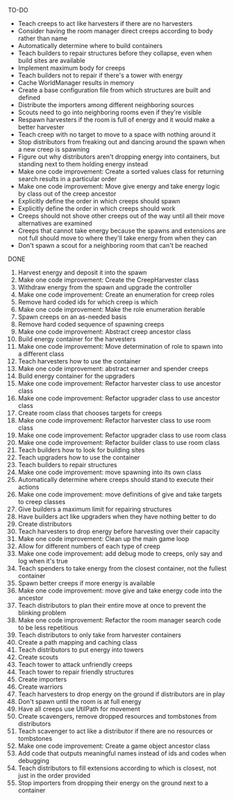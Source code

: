 TO-DO
* Teach creeps to act like harvesters if there are no harvesters
* Consider having the room manager direct creeps according to body rather than name
* Automatically determine where to build containers
* Teach builders to repair structures before they collapse, even when build sites are available
* Implement maximum body for creeps
* Teach builders not to repair if there's a tower with energy
* Cache WorldManager results in memory
* Create a base configuration file from which structures are built and defined
* Distribute the importers among different neighboring sources
* Scouts need to go into neighboring rooms even if they're visible
* Respawn harvesters if the room is full of energy and it would make a better harvester
* Teach creep with no target to move to a space with nothing around it
* Stop distributors from freaking out and dancing around the spawn when a new creep is spawning
* Figure out why distributors aren't dropping energy into containers, but standing next to them holding energy instead
* Make one code improvement: Create a sorted values class for returning search results in a particular order
* Make one code improvement: Move give energy and take energy logic by class out of the creep ancestor
* Explicitly define the order in which creeps should spawn
* Explicitly define the order in which creeps should work
* Creeps should not shove other creeps out of the way until all their move alternatives are examined
* Creeps that cannot take energy because the spawns and extensions are not full should move to where they'll take energy from when they can
* Don't spawn a scout for a neighboring room that can't be reached

DONE
1. Harvest energy and deposit it into the spawn
1. Make one code improvement: Create the CreepHarvester class
1. Withdraw energy from the spawn and upgrade the controller
1. Make one code improvement: Create an enumeration for creep roles
1. Remove hard coded ids for which creep is which
1. Make one code improvement: Make the role enumeration iterable
1. Spawn creeps on an as-needed basis
1. Remove hard coded sequence of spawning creeps
1. Make one code improvement: Abstract creep ancestor class
1. Build energy container for the harvesters
1. Make one code improvement: Move determination of role to spawn into a different class
1. Teach harvesters how to use the container
1. Make one code improvement: abstract earner and spender creeps
1. Build energy container for the upgraders
1. Make one code improvement: Refactor harvester class to use ancestor class
1. Make one code improvement: Refactor upgrader class to use ancestor class
1. Create room class that chooses targets for creeps
1. Make one code improvement: Refactor harvester class to use room class
1. Make one code improvement: Refactor upgrader class to use room class
1. Make one code improvement: Refactor builder class to use room class
1. Teach builders how to look for building sites
1. Teach upgraders how to use the container
1. Teach builders to repair structures
1. Make one code improvement: move spawning into its own class
1. Automatically determine where creeps should stand to execute their actions
1. Make one code improvement: move definitions of give and take targets to creep classes
1. Give builders a maximum limit for repairing structures
1. Have builders act like upgraders when they have nothing better to do
1. Create distributors
1. Teach harvesters to drop energy before harvesting over their capacity
1. Make one code improvement: Clean up the main game loop
1. Allow for different numbers of each type of creep
1. Make one code improvement: add debug mode to creeps, only say and log when it's true
1. Teach spenders to take energy from the closest container, not the fullest container
1. Spawn better creeps if more energy is available
1. Make one code improvement: move give and take energy code into the ancestor
1. Teach distributors to plan their entire move at once to prevent the blinking problem
1. Make one code improvement: Refactor the room manager search code to be less repetitious
1. Teach distributors to only take from harvester containers
1. Create a path mapping and caching class
1. Teach distributors to put energy into towers
1. Create scouts
1. Teach tower to attack unfriendly creeps
1. Teach tower to repair friendly structures
1. Create importers
1. Create warriors
1. Teach harvesters to drop energy on the ground if distributors are in play
1. Don't spawn until the room is at full energy
1. Have all creeps use UtilPath for movement
1. Create scavengers, remove dropped resources and tombstones from distributors
1. Teach scavenger to act like a distributor if there are no resources or tombstones
1. Make one code improvement: Create a game object ancestor class
1. Add code that outputs meaningful names instead of ids and codes when debugging
1. Teach distributors to fill extensions according to which is closest, not just in the order provided
1. Stop importers from dropping their energy on the ground next to a container
